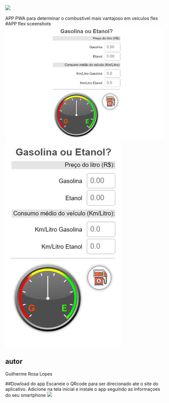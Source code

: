 


![](https://img.shields.io/github/license/caallop/PWA)




APP PWA para determinar o combustivel mais vantajoso em veiculos flex
#APP flex
sceenshots 
![](img/screenshot2.png)
![](img/screenshot1.png)
## autor 
Guilherme Rosa Lopes

##Dowload do app
Escaneie o QRcode para ser direcionado ate o site do aplicativo. Adicione na tela inicial e instale o app seguindo as informaçoes do seu smartphone
![](https://raw.githubusercontent.com/caallop/flexv2/refs/heads/main/img/qrcode.png)






